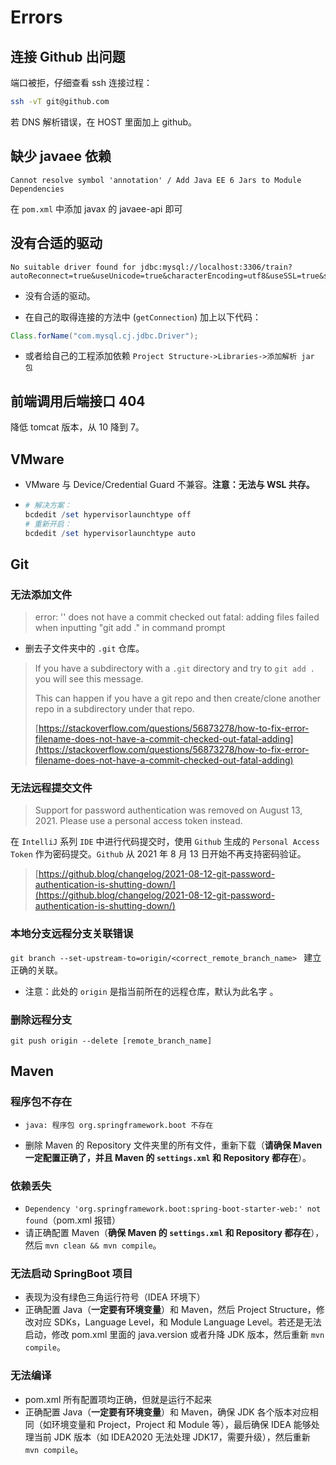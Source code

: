 # Errors

## 连接 Github 出问题

端口被拒，仔细查看 ssh 连接过程：

```bash
ssh -vT git@github.com
```

若 DNS 解析错误，在 HOST 里面加上 github。

## 缺少 javaee 依赖

```shell
Cannot resolve symbol 'annotation' / Add Java EE 6 Jars to Module Dependencies
```

在 `pom.xml` 中添加 javax 的 javaee-api 即可

## 没有合适的驱动

```shell
No suitable driver found for jdbc:mysql://localhost:3306/train?autoReconnect=true&useUnicode=true&characterEncoding=utf8&useSSL=true&serverTimezone=UTC
```

- 没有合适的驱动。

- 在自己的取得连接的方法中 (`getConnection`) 加上以下代码：
```java
Class.forName("com.mysql.cj.jdbc.Driver");
```

- 或者给自己的工程添加依赖 `Project Structure->Libraries->添加解析 jar 包`

## 前端调用后端接口 404

降低 tomcat 版本，从 10 降到 7。

## VMware

- VMware 与 Device/Credential Guard 不兼容。**注意：无法与 WSL 共存。**

- ```powershell
  # 解决方案：
  bcdedit /set hypervisorlaunchtype off
  # 重新开启：
  bcdedit /set hypervisorlaunchtype auto
  ```

## Git

### 无法添加文件

> error: '<filename>' does not have a commit checked out fatal: adding files failed when inputting "git add ." in command prompt

- 删去子文件夹中的 `.git` 仓库。

> If you have a subdirectory with a `.git` directory and try to `git add .` you will see this message.
>
> This can happen if you have a git repo and then create/clone another repo in a subdirectory under that repo.
>
> [https://stackoverflow.com/questions/56873278/how-to-fix-error-filename-does-not-have-a-commit-checked-out-fatal-adding](https://stackoverflow.com/questions/56873278/how-to-fix-error-filename-does-not-have-a-commit-checked-out-fatal-adding)

### 无法远程提交文件

> Support for password authentication was removed on August 13, 2021. Please use a personal access token instead.

  在 `IntelliJ` 系列 `IDE` 中进行代码提交时，使用 `Github` 生成的 `Personal Access Token` 作为密码提交。`Github` 从 2021 年 8 月 13 日开始不再支持密码验证。

> [https://github.blog/changelog/2021-08-12-git-password-authentication-is-shutting-down/](https://github.blog/changelog/2021-08-12-git-password-authentication-is-shutting-down/)

### 本地分支远程分支关联错误

`git branch --set-upstream-to=origin/<correct_remote_branch_name> ` 建立正确的关联。

- 注意：此处的 `origin` 是指当前所在的远程仓库，默认为此名字 。

### 删除远程分支

`git push origin --delete [remote_branch_name]`

## Maven

###  程序包不存在

-  `java: 程序包 org.springframework.boot 不存在`

- 删除 Maven 的 Repository 文件夹里的所有文件，重新下载（**请确保 Maven 一定配置正确了，并且 Maven 的 `settings.xml` 和 Repository 都存在**）。

### 依赖丢失

- `Dependency 'org.springframework.boot:spring-boot-starter-web:' not found`（pom.xml 报错）
- 请正确配置 Maven（**确保 Maven 的 `settings.xml` 和 Repository 都存在**），然后 `mvn clean && mvn compile`。

### 无法启动 SpringBoot 项目

- 表现为没有绿色三角运行符号（IDEA 环境下）
- 正确配置 Java（**一定要有环境变量**）和 Maven，然后 Project Structure，修改对应 SDKs，Language Level，和 Module Language Level。若还是无法启动，修改 pom.xml 里面的 java.version 或者升降 JDK 版本，然后重新 `mvn compile`。

### 无法编译

- pom.xml 所有配置项均正确，但就是运行不起来
- 正确配置 Java（**一定要有环境变量**）和 Maven，确保 JDK 各个版本对应相同（如环境变量和 Project，Project 和 Module 等），最后确保 IDEA 能够处理当前 JDK 版本（如 IDEA2020 无法处理 JDK17，需要升级），然后重新 `mvn compile`。

